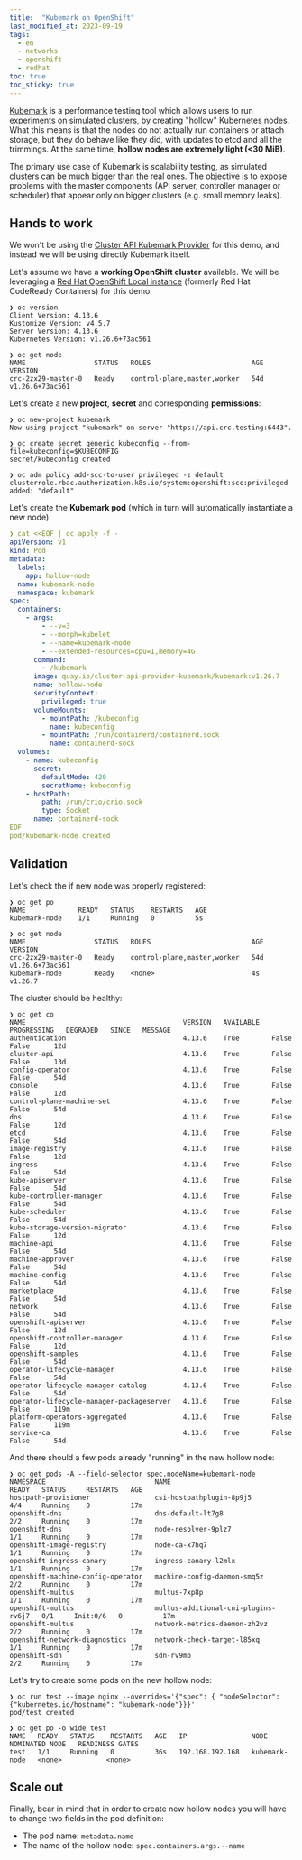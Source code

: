 ```yaml
---
title:  "Kubemark on OpenShift"
last_modified_at: 2023-09-19
tags:
  - en
  - networks
  - openshift
  - redhat
toc: true
toc_sticky: true
---
```


[Kubemark](https://github.com/kubernetes/kubernetes/tree/master/cmd/kubemark) is a performance testing tool which allows users to run experiments on simulated clusters, by creating "hollow" Kubernetes nodes. What this means is that the nodes do not actually run containers or attach storage, but they do behave like they did, with updates to etcd and all the trimmings. At the same time, **hollow nodes are extremely light (<30 MiB)**.

The primary use case of Kubemark is scalability testing, as simulated clusters can be much bigger than the real ones. The objective is to expose problems with the master components (API server, controller manager or scheduler) that appear only on bigger clusters (e.g. small memory leaks).

## Hands to work

We won't be using the [Cluster API Kubemark Provider](https://github.com/kubernetes-sigs/cluster-api-provider-kubemark/) for this demo, and instead we will be using directly Kubemark itself.

Let's assume we have a **working OpenShift cluster** available. We will be leveraging a [Red Hat OpenShift Local instance](https://developers.redhat.com/products/openshift-local/overview) (formerly Red Hat CodeReady Containers) for this demo:
```
❯ oc version
Client Version: 4.13.6
Kustomize Version: v4.5.7
Server Version: 4.13.6
Kubernetes Version: v1.26.6+73ac561

❯ oc get node
NAME                 STATUS   ROLES                         AGE     VERSION
crc-2zx29-master-0   Ready    control-plane,master,worker   54d     v1.26.6+73ac561
```

Let's create a new **project**, **secret** and corresponding **permissions**:
```
❯ oc new-project kubemark
Now using project "kubemark" on server "https://api.crc.testing:6443".

❯ oc create secret generic kubeconfig --from-file=kubeconfig=$KUBECONFIG
secret/kubeconfig created

❯ oc adm policy add-scc-to-user privileged -z default
clusterrole.rbac.authorization.k8s.io/system:openshift:scc:privileged added: "default"
```

Let's create the **Kubemark pod** (which in turn will automatically instantiate a new node):
```yaml
❯ cat <<EOF | oc apply -f -
apiVersion: v1
kind: Pod
metadata:
  labels:
    app: hollow-node
  name: kubemark-node
  namespace: kubemark
spec:
  containers:
    - args:
        - --v=3
        - --morph=kubelet
        - --name=kubemark-node
        - --extended-resources=cpu=1,memory=4G
      command:
        - /kubemark
      image: quay.io/cluster-api-provider-kubemark/kubemark:v1.26.7
      name: hollow-node
      securityContext:
        privileged: true
      volumeMounts:
        - mountPath: /kubeconfig
          name: kubeconfig
        - mountPath: /run/containerd/containerd.sock
          name: containerd-sock
  volumes:
    - name: kubeconfig
      secret:
        defaultMode: 420
        secretName: kubeconfig
    - hostPath:
        path: /run/crio/crio.sock
        type: Socket
      name: containerd-sock
EOF
pod/kubemark-node created
```

## Validation

Let's check the if new node was properly registered:
```
❯ oc get po
NAME             READY   STATUS    RESTARTS   AGE
kubemark-node    1/1     Running   0          5s

❯ oc get node
NAME                 STATUS   ROLES                         AGE     VERSION
crc-2zx29-master-0   Ready    control-plane,master,worker   54d     v1.26.6+73ac561
kubemark-node        Ready    <none>                        4s      v1.26.7
```

The cluster should be healthy:
```
❯ oc get co
NAME                                       VERSION   AVAILABLE   PROGRESSING   DEGRADED   SINCE   MESSAGE
authentication                             4.13.6    True        False         False      12d
cluster-api                                4.13.6    True        False         False      13d
config-operator                            4.13.6    True        False         False      54d
console                                    4.13.6    True        False         False      12d
control-plane-machine-set                  4.13.6    True        False         False      54d
dns                                        4.13.6    True        False         False      12d
etcd                                       4.13.6    True        False         False      54d
image-registry                             4.13.6    True        False         False      12d
ingress                                    4.13.6    True        False         False      54d
kube-apiserver                             4.13.6    True        False         False      54d
kube-controller-manager                    4.13.6    True        False         False      54d
kube-scheduler                             4.13.6    True        False         False      54d
kube-storage-version-migrator              4.13.6    True        False         False      12d
machine-api                                4.13.6    True        False         False      54d
machine-approver                           4.13.6    True        False         False      54d
machine-config                             4.13.6    True        False         False      54d
marketplace                                4.13.6    True        False         False      54d
network                                    4.13.6    True        False         False      54d
openshift-apiserver                        4.13.6    True        False         False      12d
openshift-controller-manager               4.13.6    True        False         False      12d
openshift-samples                          4.13.6    True        False         False      54d
operator-lifecycle-manager                 4.13.6    True        False         False      54d
operator-lifecycle-manager-catalog         4.13.6    True        False         False      54d
operator-lifecycle-manager-packageserver   4.13.6    True        False         False      119m
platform-operators-aggregated              4.13.6    True        False         False      119m
service-ca                                 4.13.6    True        False         False      54d
```

And there should a few pods already "running" in the new hollow node:
```
❯ oc get pods -A --field-selector spec.nodeName=kubemark-node
NAMESPACE                           NAME                                  READY   STATUS     RESTARTS   AGE
hostpath-provisioner                csi-hostpathplugin-8p9j5              4/4     Running    0          17m
openshift-dns                       dns-default-lt7g8                     2/2     Running    0          17m
openshift-dns                       node-resolver-9plz7                   1/1     Running    0          17m
openshift-image-registry            node-ca-x7hq7                         1/1     Running    0          17m
openshift-ingress-canary            ingress-canary-l2mlx                  1/1     Running    0          17m
openshift-machine-config-operator   machine-config-daemon-smq5z           2/2     Running    0          17m
openshift-multus                    multus-7xp8p                          1/1     Running    0          17m
openshift-multus                    multus-additional-cni-plugins-rv6j7   0/1     Init:0/6   0          17m
openshift-multus                    network-metrics-daemon-zh2vz          2/2     Running    0          17m
openshift-network-diagnostics       network-check-target-l85xq            1/1     Running    0          17m
openshift-sdn                       sdn-rv9mb                             2/2     Running    0          17m

```

Let's try to create some pods on the new hollow node:
```
❯ oc run test --image nginx --overrides='{"spec": { "nodeSelector": {"kubernetes.io/hostname": "kubemark-node"}}}'
pod/test created

❯ oc get po -o wide test
NAME   READY   STATUS    RESTARTS   AGE   IP                NODE            NOMINATED NODE   READINESS GATES
test   1/1     Running   0          36s   192.168.192.168   kubemark-node   <none>           <none>
```

## Scale out

Finally, bear in mind that in order to create new hollow nodes you will have to change two fields in the pod definition:
 - The pod name: `metadata.name`
 - The name of the hollow node: `spec.containers.args.--name`
